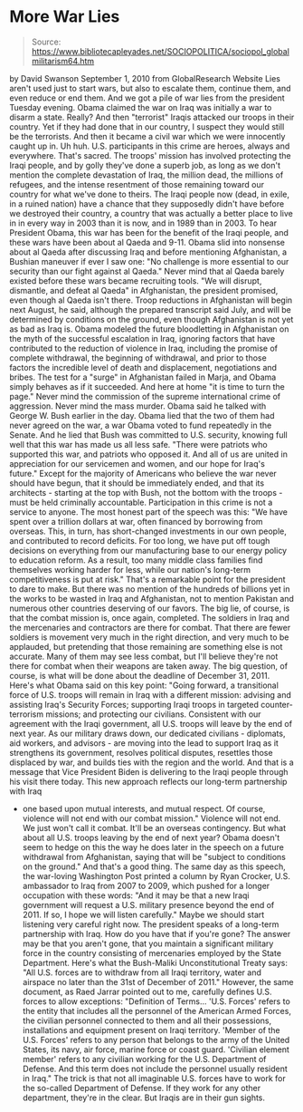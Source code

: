# More War Lies

> Source: https://www.bibliotecapleyades.net/SOCIOPOLITICA/sociopol_globalmilitarism64.htm

by David Swanson
September 1, 2010
from
GlobalResearch Website
Lies aren't used just to start wars, but also to
escalate them, continue them, and even reduce or end them. And we got a pile
of war lies from the president Tuesday evening.
Obama claimed the war on Iraq was initially a war to disarm a state. Really?
And then "terrorist" Iraqis attacked our troops in their country. Yet if
they had done that in our country, I suspect they would still be the
terrorists. And then it became a civil war which we were innocently caught
up in. Uh huh.
U.S. participants in this crime are heroes, always and everywhere. That's
sacred.
The troops' mission has involved protecting the Iraqi people, and by
golly they've done a superb job, as long as we don't mention the complete
devastation of Iraq, the million dead, the millions of refugees, and the
intense resentment of those remaining toward our country for what we've done
to theirs.
The Iraqi people now (dead, in exile, in a ruined nation) have a chance that
they supposedly didn't have before we destroyed their country, a country
that was actually a better place to live in in every way in 2003 than it is
now, and in 1989 than in 2003. To hear President Obama, this war has been
for the benefit of the Iraqi people, and these wars have been about al Qaeda
and 9-11.
Obama slid into nonsense about al Qaeda after discussing Iraq and before
mentioning Afghanistan, a Bushian maneuver if ever I saw one:
"No challenge is more essential to our security than our fight against al
Qaeda."
Never mind that al
Qaeda barely existed before these wars became recruiting
tools.
"We will disrupt, dismantle, and defeat al Qaeda" in Afghanistan, the
president promised, even though al Qaeda isn't there.
Troop reductions in
Afghanistan will begin next August, he said, although the prepared
transcript said July, and will be determined by conditions on the ground,
even though Afghanistan is not yet as bad as Iraq is.
Obama modeled the future bloodletting in Afghanistan on the myth of the
successful escalation in Iraq, ignoring factors that have contributed to the
reduction of violence in Iraq, including the promise of complete withdrawal,
the beginning of withdrawal, and prior to those factors the incredible level
of death and displacement, negotiations and bribes.
The test for a "surge"
in Afghanistan failed in Marja, and Obama simply behaves as if it succeeded.
And here at home "it is time to turn the page."
Never mind the commission of
the supreme international crime of aggression. Never mind the mass murder. Obama said he talked with George W. Bush earlier in the day.
Obama lied that
the two of them had never agreed on the war, a war Obama voted to fund
repeatedly in the Senate.
And he lied that Bush was committed to U.S.
security, knowing full well that this war has made us all less safe.
"There were patriots who supported this war, and patriots who opposed it.
And all of us are united in appreciation for our servicemen and women, and
our hope for Iraq's future."
Except for the majority of Americans who believe the war never should have
begun, that it should be immediately ended, and that its architects -
starting at the top with Bush, not the bottom with the troops - must be
held criminally accountable.
Participation in this crime is not a service to
anyone.
The most honest part of the speech was this:
"We have spent over a trillion dollars at war, often financed by borrowing
from overseas. This, in turn, has short-changed investments in our own
people, and contributed to record deficits. For too long, we have put off
tough decisions on everything from our manufacturing base to our energy
policy to education reform. As a result, too many middle class families find
themselves working harder for less, while our nation's long-term
competitiveness is put at risk."
That's a remarkable point for the president to dare to make.
But there was
no mention of the hundreds of billions yet in the works to be wasted in Iraq
and Afghanistan, not to mention Pakistan and numerous other countries
deserving of our favors.
The big lie, of course, is that the combat mission is, once again,
completed.
The soldiers in Iraq and the mercenaries and contractors are
there for combat. That there are fewer soldiers is movement very much in the
right direction, and very much to be applauded, but pretending that those
remaining are something else is not accurate. Many of them may see less
combat, but I'll believe they're not there for combat when their weapons are
taken away.
The big question, of course, is what will be done about the deadline of
December 31, 2011.
Here's what Obama said on this key point:
"Going forward, a transitional force of U.S. troops will remain in Iraq with
a different mission: advising and assisting Iraq's Security Forces;
supporting Iraqi troops in targeted counter-terrorism missions; and
protecting our civilians. Consistent with our agreement with the Iraqi
government, all U.S. troops will leave by the end of next year.
As our
military draws down, our dedicated civilians - diplomats, aid workers, and
advisors - are moving into the lead to support Iraq as it strengthens its
government, resolves political disputes, resettles those displaced by war,
and builds ties with the region and the world.
And that is a message that
Vice President Biden is delivering to the Iraqi people through his visit
there today.
This new approach reflects our long-term partnership with Iraq
- one based upon mutual interests, and mutual respect. Of course, violence
will not end with our combat mission."
Violence will not end. We just won't call it combat. It'll be an overseas
contingency.
But what about all U.S. troops leaving by the end of next year?
Obama doesn't seem to hedge on this the way he does later in the speech on a
future withdrawal from Afghanistan, saying that will be "subject to
conditions on the ground." And that's a good thing.
The same day as this
speech, the war-loving Washington Post printed a column by Ryan Crocker,
U.S. ambassador to Iraq from 2007 to 2009, which pushed for a longer
occupation with these words:
"And it may be that a new Iraqi government will request a U.S. military
presence beyond the end of 2011. If so, I hope we will listen carefully."
Maybe we should start listening very careful right now.
The president speaks
of a long-term partnership with Iraq. How do you have that if you're gone?
The answer may be that you aren't gone, that you maintain a significant
military force in the country consisting of mercenaries employed by the
State Department.
Here's what the Bush-Maliki Unconstitutional Treaty says:
"All U.S. forces are to withdraw from all Iraqi territory, water and
airspace no later than the 31st of December of 2011."
However, the same document, as Raed Jarrar pointed out to me, carefully
defines U.S. forces to allow exceptions:
"Definition of Terms...
'U.S. Forces' refers to the entity that includes all the personnel of the
American Armed Forces, the civilian personnel connected to them and all
their possessions, installations and equipment present on Iraqi territory.
'Member of the U.S. Forces' refers to any person that belongs to the army of
the United States, its navy, air force, marine force or coast guard.
'Civilian element member' refers to any civilian working for the U.S.
Department of Defense. And this term does not include the personnel usually
resident in Iraq."
The trick is that not all imaginable U.S. forces have to work for the
so-called Department of Defense. If they work for any other department,
they're in the clear.
But Iraqis are in their gun sights.
